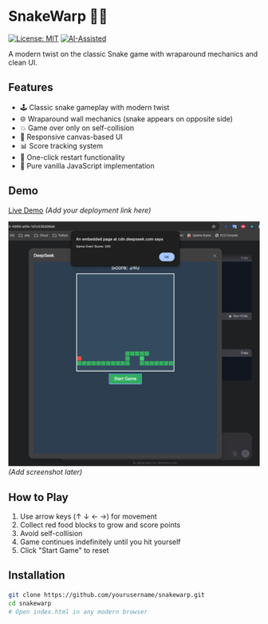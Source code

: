 # SnakeWarp 🐍🌀

[![License: MIT](https://img.shields.io/badge/License-MIT-yellow.svg)](https://opensource.org/licenses/MIT)
[![AI-Assisted](https://img.shields.io/badge/Developed_with-DeepSeek_R1-blue)](https://www.deepseek.com)

A modern twist on the classic Snake game with wraparound mechanics and clean UI.

## Features
- 🕹️ Classic snake gameplay with modern twist
- 🌐 Wraparound wall mechanics (snake appears on opposite side)
- 💥 Game over only on self-collision
- 🎨 Responsive canvas-based UI
- 📊 Score tracking system
- 🔄 One-click restart functionality
- 🚀 Pure vanilla JavaScript implementation

## Demo
[Live Demo](#) *(Add your deployment link here)*

![Gameplay Screenshot](/97ae06b5-e42d-4c9b-b23f-2e7afa287115.png) *(Add screenshot later)*

## How to Play
1. Use arrow keys (↑ ↓ ← →) for movement
2. Collect red food blocks to grow and score points
3. Avoid self-collision
4. Game continues indefinitely until you hit yourself
5. Click "Start Game" to reset

## Installation
```bash
git clone https://github.com/yourusername/snakewarp.git
cd snakewarp
# Open index.html in any modern browser
